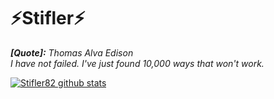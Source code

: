 # ⚡Stifler⚡
***[Quote]:*** _Thomas Alva Edison <br> I have not failed. I've just found 10,000 ways that won't work._



<!--
**⚡Stifler82/Stifle82⚡r** is a ✨ _special_ ✨ repository because its `README.md` (this file) appears on your GitHub profile.

Here are some ideas to get you started:

- 🔭 I’m currently working on ...
- 🌱 I’m currently learning ...
- 👯 I’m looking to collaborate on ...
- 🤔 I’m looking for help with ...
- 💬 Ask me about ...
- 📫 How to reach me: ...
- 😄 Pronouns: ...
- ⚡ Fun fact: ...
-->

[![Stifler82 github stats](https://github-readme-stats-ruby-one.vercel.app/api?username=Stifler82)](https://github.com/Stifler82/github-readme-stats)

